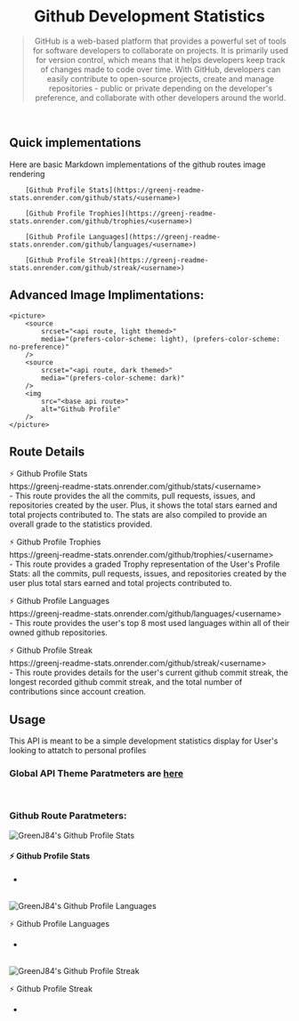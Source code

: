 <h1 align="center"> Github Development Statistics </h1>
<blockquote align="center"> GitHub is a web-based platform that provides a powerful set of tools for software developers to collaborate on projects. It is primarily used for version control, which means that it helps developers keep track of changes made to code over time. With GitHub, developers can easily contribute to open-source projects, create and manage repositories - public or private depending on the developer's preference, and collaborate with other developers around the world.
</blockquote>
</br>

## Quick implementations
Here are basic Markdown implementations of the github routes image rendering
```
    [Github Profile Stats](https://greenj-readme-stats.onrender.com/github/stats/<username>)

    [Github Profile Trophies](https://greenj-readme-stats.onrender.com/github/trophies/<username>)

    [Github Profile Languages](https://greenj-readme-stats.onrender.com/github/languages/<username>)
    
    [Github Profile Streak](https://greenj-readme-stats.onrender.com/github/streak/<username>)
```

## Advanced Image Implimentations:
```
<picture>
    <source 
        srcset="<api route, light themed>"
        media="(prefers-color-scheme: light), (prefers-color-scheme: no-preference)"
    />
    <source
        srcset="<api route, dark themed>"
        media="(prefers-color-scheme: dark)"
    />
    <img 
        src="<base api route>" 
        alt="Github Profile"
    />
</picture>
```


## Route Details
<p>
    ⚡ Github Profile Stats </br>
    https://greenj-readme-stats.onrender.com/github/stats/&lt;username&gt; </br>
    - This route provides the all the commits, pull requests, issues, and repositories created by the user. Plus, it shows the total stars earned and total projects contributed to. The stats are also compiled to provide an overall grade to the statistics provided.
</p>

<p>
    ⚡ Github Profile Trophies </br>
    https://greenj-readme-stats.onrender.com/github/trophies/&lt;username&gt; </br>
    -  This route provides a graded Trophy representation of the User's Profile Stats: all the commits, pull requests, issues, and repositories created by the user plus total stars earned and total projects contributed to. 
</p>

<p>
    ⚡ Github Profile Languages </br>
    https://greenj-readme-stats.onrender.com/github/languages/&lt;username&gt; </br>
    - This route provides the user's top 8 most used languages within all of their owned github repositories.
</p>

<p>
    ⚡ Github Profile Streak </br>
    https://greenj-readme-stats.onrender.com/github/streak/&lt;username&gt; </br>
    - This route provides details for the user's current github commit streak, the longest recorded github commit streak, and the total number of contributions since account creation.
</p>



## Usage

This API is meant to be a simple development statistics display for User's looking to attatch to personal profiles

### Global API Theme Paratmeters are [here]()
</br>


### Github Route Paratmeters:
<picture>
    <source 
        srcset="https://greenj-readme-stats.onrender.com/github/stats/GreenJ84?theme=greenj_light"
        media="(prefers-color-scheme: light), (prefers-color-scheme: no-preference)"
    />
    <source
        srcset="https://greenj-readme-stats.onrender.com/github/stats/GreenJ84?theme=greenj_dark&logo=91FEDD"
        media="(prefers-color-scheme: dark)"
    />
    <img src="https://greenj-readme-stats.onrender.com/github/stats/GreenJ84?theme=greenj_dark&logo=91FEDD" alt="GreenJ84's Github Profile Stats"/>
</picture>
<p> 
    <h4>⚡ Github Profile Stats</h4>
    <ul>
        <li></li>
    </ul> 
</p>
<br/>


<!-- <picture>
    <source 
        srcset="https://greenj-readme-stats.onrender.com/github/trophies/GreenJ84?theme=greenj_light"
        media="(prefers-color-scheme: light), (prefers-color-scheme: no-preference)"
    />
    <source
        srcset="https://greenj-readme-stats.onrender.com/github/trophies/GreenJ84?theme=greenj_dark"
        media="(prefers-color-scheme: dark)"
    />
    <img src="https://greenj-readme-stats.onrender.com/github/trophies/GreenJ84?theme=greenj_dark" alt="GreenJ84's Github Profile Trophies"/>
</picture>
<p>
    ⚡ Github Profile Trophies 
    <ul>
        <li></li>
    </ul> 
</p>
<br/> -->

<picture>
    <source 
        srcset="https://greenj-readme-stats.onrender.com/github/languages/GreenJ84?theme=greenj_light"
        media="(prefers-color-scheme: light), (prefers-color-scheme: no-preference)"
    />
    <source
        srcset="https://greenj-readme-stats.onrender.com/github/languages/GreenJ84?theme=greenj_dark"
        media="(prefers-color-scheme: dark)"
    />
    <img src="https://greenj-readme-stats.onrender.com/github/languages/GreenJ84?theme=greenj_dark" alt="GreenJ84's Github Profile Languages"/>
</picture>
<p>
    ⚡ Github Profile Languages
    <ul>
        <li></li>
    </ul> 
</p>
<br/>

<picture>
    <source 
        srcset="https://greenj-readme-stats.onrender.com/github/streak/GreenJ84?theme=greenj_light"
        media="(prefers-color-scheme: light), (prefers-color-scheme: no-preference)"
    />
    <source
        srcset="https://greenj-readme-stats.onrender.com/github/streak/GreenJ84?theme=greenj_dark"
        media="(prefers-color-scheme: dark)"
    />
    <img src="https://greenj-readme-stats.onrender.com/github/streak/GreenJ84?theme=greenj_dark" alt="GreenJ84's Github Profile Streak"/>
</picture>
<p>
    ⚡ Github Profile Streak
    <ul>
        <li></li>
    </ul> 
</p>
<br/>
